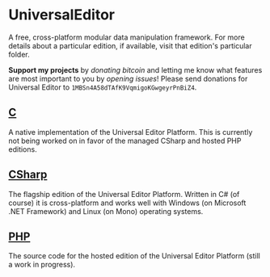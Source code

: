 UniversalEditor
===============

A free, cross-platform modular data manipulation framework. For more details about a particular edition, if available, visit that edition's particular folder.

**Support my projects** by *donating bitcoin* and letting me know what features are most important to you by *opening issues*!
Please send donations for Universal Editor to `1MBSn4A58dTAfK9VqmigoKGwgeyrPnBiZ4`.

[C](C)
-
A native implementation of the Universal Editor Platform. This is currently not being worked on in favor of the managed CSharp and hosted PHP editions.

[CSharp](CSharp)
------
The flagship edition of the Universal Editor Platform. Written in C# (of course) it is cross-platform and works well with Windows (on Microsoft .NET Framework) and Linux (on Mono) operating systems.

[PHP](PHP)
---
The source code for the hosted edition of the Universal Editor Platform (still a work in progress).

